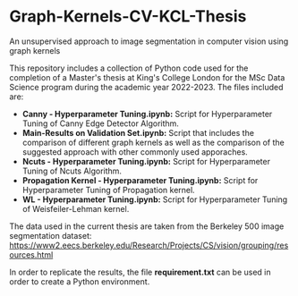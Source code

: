 # Graph-Kernels-CV-KCL-Thesis
An unsupervised approach to image segmentation in computer vision using graph kernels


This repository includes a collection of Python code used for the completion of a Master's thesis at King's College London for the MSc Data Science program during the academic year 2022-2023. The files included are:

- **Canny - Hyperparameter Tuning.ipynb:** Script for Hyperparameter Tuning of Canny Edge Detector Algorithm.
- **Main-Results on Validation Set.ipynb:** Script that includes the comparison of different graph kernels as well as the comparison of the suggested approach with 
other commonly used apporaches.
- **Ncuts - Hyperparameter Tuning.ipynb:** Script for Hyperparameter Tuning of Ncuts Algorithm.
- **Propagation Kernel - Hyperparameter Tuning.ipynb:** Script for Hyperparameter Tuning of Propagation kernel.
- **WL - Hyperparameter Tuning.ipynb:** Script for Hyperparameter Tuning of Weisfeiler-Lehman kernel.

The data used in the current thesis are taken from the Berkeley 500 image segmentation dataset: https://www2.eecs.berkeley.edu/Research/Projects/CS/vision/grouping/resources.html

In order to replicate the results, the file **requirement.txt** can be used in order to create a Python environment. 
